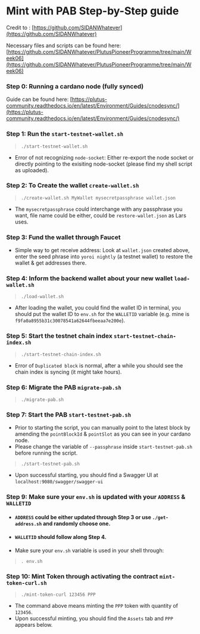 # Mint with PAB Step-by-Step guide

Credit to : [https://github.com/SIDANWhatever](https://github.com/SIDANWhatever)

Necessary files and scripts can be found here: [https://github.com/SIDANWhatever/PlutusPioneerProgramme/tree/main/Week06](https://github.com/SIDANWhatever/PlutusPioneerProgramme/tree/main/Week06)

### Step 0: Running a cardano node (fully synced)

Guide can be found here: [https://plutus-community.readthedocs.io/en/latest/Environment/Guides/cnodesync/](https://plutus-community.readthedocs.io/en/latest/Environment/Guides/cnodesync/)

### Step 1: Run the `start-testnet-wallet.sh`
>```
>./start-testnet-wallet.sh
>```
* Error of not recognizing `node-socket`: Either re-export the node socket or directly pointing to the exisiting node-socket (please find my shell script as uploaded).

### Step 2: To Create the wallet `create-wallet.sh`
>```
>./create-wallet.sh MyWallet mysecretpassphrase wallet.json
>```
* The `mysecretpassphrase` could interchange with any passphrase you want, file name could be either, could be `restore-wallet.json` as Lars uses.

### Step 3: Fund the wallet through Faucet
* Simple way to get receive address: Look at `wallet.json` created above, enter the seed phrase into `yoroi nightly` (a testnet wallet) to restore the wallet & get addresses there.

### Step 4: Inform the backend wallet about your new wallet `load-wallet.sh`
>```
>./load-wallet.sh
>```
* After loading the wallet, you could find the wallet ID in terminal, you should put the wallet ID to `env.sh` for the `WALLETID` variable (e.g. mine is `f9fa0a8955b31c30078541a62644fbeeaa7e200e`).

### Step 5: Start the testnet chain index `start-testnet-chain-index.sh`
>```
>./start-testnet-chain-index.sh
>```
* Error of `Duplicated block` is normal, after a while you should see the chain index is syncing (it might take hours).

### Step 6: Migrate the PAB `migrate-pab.sh`
>```
>./migrate-pab.sh
>```

### Step 7: Start the PAB `start-testnet-pab.sh`
* Prior to starting the script, you can manually point to the latest block by amending the `pointBlockId` & `pointSlot` as you can see in your cardano node.
* Please change the variable of `--passphrase` inside `start-testnet-pab.sh` before running the script.
>```
>./start-testnet-pab.sh
>```
* Upon successful starting, you should find a Swagger UI at `localhost:9080/swagger/swagger-ui`

### Step 9: Make sure your `env.sh` is updated with your `ADDRESS` & `WALLETID`
* #### `ADDRESS` could be either updated through Step 3 or use `./get-address.sh` and randomly choose one.
* #### `WALLETID` should follow along Step 4.
* Make sure your `env.sh` variable is used in your shell through:
>```
>. env.sh
>```

### Step 10: Mint Token through activating the contract `mint-token-curl.sh`
>```
>./mint-token-curl 123456 PPP
>```
* The command above means minting the `PPP` token with quantity of `123456`.
* Upon successful minting, you should find the `Assets` tab and `PPP` appears below.
